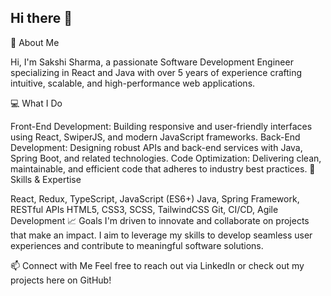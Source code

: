 ## Hi there 👋


🌟 About Me

Hi, I'm Sakshi Sharma, a passionate Software Development Engineer specializing in React and Java with over 5 years of experience crafting intuitive, scalable, and high-performance web applications.

💻 What I Do

Front-End Development: Building responsive and user-friendly interfaces using React, SwiperJS, and modern JavaScript frameworks.
Back-End Development: Designing robust APIs and back-end services with Java, Spring Boot, and related technologies.
Code Optimization: Delivering clean, maintainable, and efficient code that adheres to industry best practices.
🚀 Skills & Expertise

React, Redux, TypeScript, JavaScript (ES6+)
Java, Spring Framework, RESTful APIs
HTML5, CSS3, SCSS, TailwindCSS
Git, CI/CD, Agile Development
📈 Goals
I'm driven to innovate and collaborate on projects that make an impact. I aim to leverage my skills to develop seamless user experiences and contribute to meaningful software solutions.

📫 Connect with Me
Feel free to reach out via LinkedIn or check out my projects here on GitHub!
